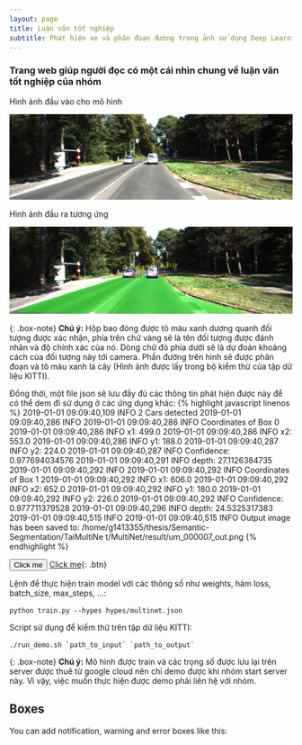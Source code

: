 ```yaml
---
layout: page
title: Luận văn tốt nghiệp
subtitle: Phát hiện xe và phân đoạn đường trong ảnh sử dụng Deep Learning
---
```


### Trang web giúp người đọc có một cái nhìn chung về luận văn tốt nghiệp của nhóm

Hình ảnh đầu vào cho mô hình

![Crepe](/img/um_000007.png)

Hình ảnh đầu ra tương ứng  

![Crepe](/img/um_000007_out.png)

{: .box-note}
**Chú ý:** Hộp bao đóng được tô màu xanh dương quanh đối tượng được xác nhận, phía trên chữ vàng sẽ là tên đối tượng được đánh nhãn và độ chính xác của nó. Dòng chữ đỏ phía dưới sẽ là dự đoán khoảng cách của đối tượng này tới camera. Phần đường trên hình sẽ được phân đoạn và tô màu xanh lá cây (Hình ảnh được lấy trong bộ kiểm thử của tập dữ liệu KITTI).


Đồng thời, một file json sẽ lưu đầy đủ các thông tin phát hiện được này để có thể dem đi sử dụng ở các ứng dụng khác:
{% highlight javascript linenos %}
2019-01-01 09:09:40,109 INFO 2 Cars detected
2019-01-01 09:09:40,286 INFO 
2019-01-01 09:09:40,286 INFO Coordinates of Box 0
2019-01-01 09:09:40,286 INFO     x1: 499.0
2019-01-01 09:09:40,286 INFO     x2: 553.0
2019-01-01 09:09:40,286 INFO     y1: 188.0
2019-01-01 09:09:40,287 INFO     y2: 224.0
2019-01-01 09:09:40,287 INFO     Confidence: 0.977694034576
2019-01-01 09:09:40,291 INFO     depth: 27.1126384735
2019-01-01 09:09:40,292 INFO 
2019-01-01 09:09:40,292 INFO Coordinates of Box 1
2019-01-01 09:09:40,292 INFO     x1: 606.0
2019-01-01 09:09:40,292 INFO     x2: 652.0
2019-01-01 09:09:40,292 INFO     y1: 180.0
2019-01-01 09:09:40,292 INFO     y2: 226.0
2019-01-01 09:09:40,292 INFO     Confidence: 0.977711379528
2019-01-01 09:09:40,296 INFO     depth: 24.5325317383
2019-01-01 09:09:40,515 INFO 
2019-01-01 09:09:40,515 INFO Output image has been saved to: /home/g1413355/thesis/Semantic-Segmentation/TaiMultiNe
t/MultiNet/result/um_000007_out.png
{% endhighlight %}

<button name="button" onclick="http://www.google.com">Click me</button>
[Click me](http://www.google.com){: .btn}

Lệnh để thực hiện train model với các thông số như weights, hàm loss, batch_size, max_steps, ...:
```
python train.py --hypes hypes/multinet.json
```

Script sử dụng để kiểm thử trên tập dữ liệu KITTI:
```
./run_demo.sh `path_to_input` `path_to_output`
```

{: .box-note}
**Chú ý:** Mô hình được train và các trọng số được lưu lại trên server được thuê từ google cloud nên chỉ demo được khi nhóm start server này. Vì vậy, việc muốn thực hiện được demo phải liên hệ với nhóm.



## Boxes
You can add notification, warning and error boxes like this:


